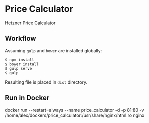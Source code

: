 # Price Calculator

Hetzner Price Calculator

## Workflow

Assuming `gulp` and `bower` are installed globally:

    $ npm install
    $ bower install
    $ gulp serve
    $ gulp

Resulting file is placed in `dist` directory.

## Run in Docker

docker run --restart=always --name price_calculator -d -p 81:80 -v /home/alex/dockers/price_calculator:/usr/share/nginx/html:ro nginx
